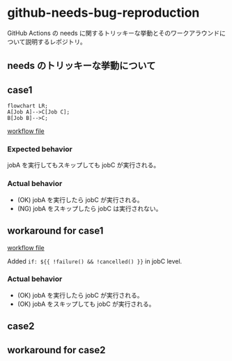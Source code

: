 # github-needs-bug-reproduction

GitHub Actions の needs に関するトリッキーな挙動とそのワークアラウンドについて説明するレポジトリ。

## needs のトリッキーな挙動について


## case1

```mermaid
flowchart LR;
A[Job A]-->C[Job C];
B[Job B]-->C;
```

[workflow file](.github/workflows/case1_with_one_dependency.yml)

### Expected behavior
jobA を実行してもスキップしても jobC が実行される。

### Actual behavior
- (OK) jobA を実行したら jobC が実行される。
- (NG) jobA をスキップしたら jobC は実行されない。

## workaround for case1
[workflow file](.github/workflows/case1_workaround.yml)

Added `if: ${{ !failure() && !cancelled() }}` in jobC level.

### Actual behavior
- (OK) jobA を実行したら jobC が実行される。
- (OK) jobA をスキップしても jobC が実行される。

## case2

## workaround for case2
